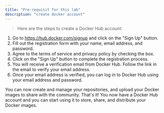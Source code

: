 ```yaml
---
title: "Pre-requisit for this lab"
description: "create docker account"
---
```



> Here are the steps to create a Docker Hub account:

1. Go to https://hub.docker.com/signup and click on the "Sign Up" button.
2. Fill out the registration form with your name, email address, and password.
3. Agree to the terms of service and privacy policy by checking the box.
4. Click on the "Sign Up" button to complete the registration process.
5. You will receive a verification email from Docker Hub. Follow the link in the email to verify your email address.
6. Once your email address is verified, you can log in to Docker Hub using your email address and password.

You can now create and manage your repositories, and upload your Docker images to share with the community.
That's it! You now have a Docker Hub account and you can start using it to store, share, and distribute your Docker images.